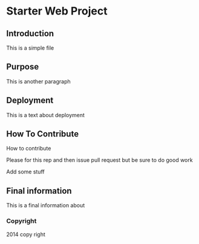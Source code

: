 # Starter Web Project

## Introduction
This is a simple file

## Purpose
This is another paragraph

## Deployment
This is a text about deployment

## How To Contribute
How to contribute

Please for this rep and then issue pull request
but be sure to do good work

Add some stuff 

## Final information
This is a final information about

### Copyright
2014 copy right